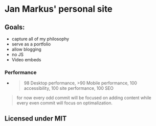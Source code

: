 # Jan Markus' personal site
## Goals:
- capture all of my philosophy
- serve as a portfolio
- allow blogging
- no JS
- Video embeds
### Performance

- >98 Desktop performance, >90 Mobile performance, 100 accessibility, 100 site performance, 100 SEO
> for now every odd commit will be focused on adding content while every even commit will focus on optimalization. 
## Licensed under MIT
